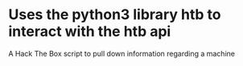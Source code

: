 # Uses the python3 library htb to interact with the htb api
A Hack The Box script to pull down information regarding a machine
